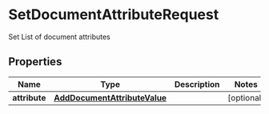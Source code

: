 

# SetDocumentAttributeRequest

Set List of document attributes

## Properties

| Name | Type | Description | Notes |
|------------ | ------------- | ------------- | -------------|
|**attribute** | [**AddDocumentAttributeValue**](AddDocumentAttributeValue.md) |  |  [optional] |



